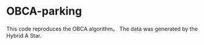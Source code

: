 # OBCA-parking
This code reproduces the OBCA algorithm。
The data was generated by the Hybrid A Star.

